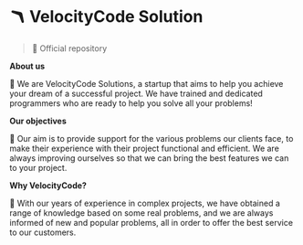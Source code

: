 # 🪃 VelocityCode Solution
> 💚 Official repository


**About us**

🤝 We are VelocityCode Solutions, a startup that aims to help you achieve your dream of a successful project.
We have trained and dedicated programmers who are ready to help you solve all your problems!


**Our objectives**

🔰 Our aim is to provide support for the various problems our clients face, to make their experience with their project functional and efficient.
We are always improving ourselves so that we can bring the best features we can to your project.


**Why VelocityCode?**

🔧 With our years of experience in complex projects, we have obtained a range of knowledge based on some real problems,
and we are always informed of new and popular problems, all in order to offer the best service to our customers.
